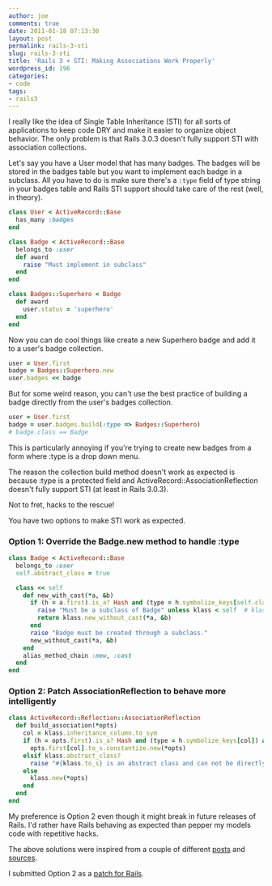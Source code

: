 ```yaml
---
author: joe
comments: true
date: 2011-01-18 07:13:30
layout: post
permalink: rails-3-sti
slug: rails-3-sti
title: 'Rails 3 + STI: Making Associations Work Properly'
wordpress_id: 196
categories:
- code
tags:
- rails3
---
```


I really like the idea of Single Table Inheritance (STI) for all sorts of applications to keep code DRY and make it easier to organize object behavior. The only problem is that Rails 3.0.3 doesn't fully support STI with association collections.

Let's say you have a User model that has many badges. The badges will be stored in the badges table but you want to implement each badge in a subclass. All you have to do is make sure there's a `:type` field of type string in your badges table and Rails STI support should take care of the rest (well, in theory).

```ruby
class User < ActiveRecord::Base
  has_many :badges
end

class Badge < ActiveRecord::Base
  belongs_to :user
  def award
    raise "Must implement in subclass"
  end
end

class Badges::Superhero < Badge
  def award
    user.status = 'superhero'
  end
end
```

Now you can do cool things like create a new Superhero badge and add it to a user's badge collection.

```ruby
user = User.first
badge = Badges::Superhero.new
user.badges << badge
```

But for some weird reason, you can't use the best practice of building a badge directly from the user's badges collection.

```ruby
user = User.first
badge = user.badges.build(:type => Badges::Superhero)
# badge.class == Badge
```

This is particularly annoying if you're trying to create new badges from a form where :type is a drop down menu.

The reason the collection build method doesn't work as expected is because :type is a protected field and ActiveRecord::AssociationReflection doesn't fully support STI (at least in Rails 3.0.3).

Not to fret, hacks to the rescue!

You have two options to make STI work as expected.

### Option 1: Override the Badge.new method to handle :type

```ruby
class Badge < ActiveRecord::Base
  belongs_to :user
  self.abstract_class = true

  class << self
    def new_with_cast(*a, &b)
      if (h = a.first).is_a? Hash and (type = h.symbolize_keys[self.class.inheritance_column.to_sym]) and (klass = type.to_s.constantize) != self
        raise "Must be a subclass of Badge" unless klass < self  # klass should be a descendant of self
        return klass.new_without_cast(*a, &b)
      end
      raise "Badge must be created through a subclass."
      new_without_cast(*a, &b)
    end
    alias_method_chain :new, :cast
  end
end
```

### Option 2: Patch AssociationReflection to behave more intelligently

```ruby
class ActiveRecord::Reflection::AssociationReflection
  def build_association(*opts)
    col = klass.inheritance_column.to_sym
    if (h = opts.first).is_a? Hash and (type = h.symbolize_keys[col]) and type.class == Class
      opts.first[col].to_s.constantize.new(*opts)
    elsif klass.abstract_class?
      raise "#{klass.to_s} is an abstract class and can not be directly instantiated"
    else
      klass.new(*opts)
    end
  end
end
```

My preference is Option 2 even though it might break in future releases of Rails. I'd rather have Rails behaving as expected than pepper my models code with repetitive hacks.

The above solutions were inspired from a couple of different [posts](http://coderrr.wordpress.com/2008/04/22/building-the-right-class-with-sti-in-rails/) and [sources](http://stackoverflow.com/questions/2553931/can-nested-attributes-be-used-in-combination-with-inheritance).

I submitted Option 2 as a [patch for Rails](https://rails.lighthouseapp.com/projects/8994-ruby-on-rails/tickets/6306-collection-associations-build-method-not-supported-for-sti).
